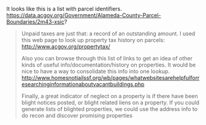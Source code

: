 It looks like this is a list with parcel identifiers.
https://data.acgov.org/Government/Alameda-County-Parcel-Boundaries/2m43-xsic?

> Unpaid taxes are just that: a record of an outstanding amount. I used this
> web page to look up property tax history on parcels:
> http://www.acgov.org/propertytax/
> 
> Also you can browse through this list of links to get an idea of other
> kinds of useful info/documentation/history on properties.  It would be nice
> to have a way to consolidate this info into one lookup.
> http://www.homesnotjailssf.org/wb/pages/whatwebsitesarehelpfulforresearchinginformationaboutvacantbuildings.php
> 
> Finally, a great indicator of neglect on a property is if there have been
> blight notices posted, or blight related liens on a property. If you could
> generate lists of blighted properties, we could use the address info to do
> recon and discover promising properties
